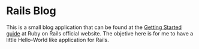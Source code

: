 # Rails Blog

This is a small blog application that can be found at the [Getting Started guide](https://guides.rubyonrails.org/getting_started.html) at Ruby on Rails official website. 
The objetive here is for me to have a little Hello-World like application for Rails.
